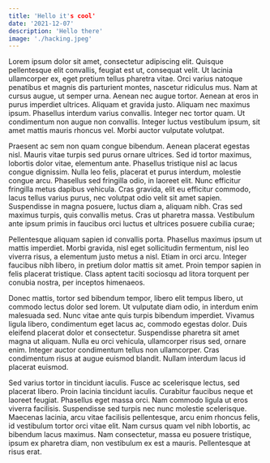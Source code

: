 ```yaml
---
title: 'Hello it's cool'
date: '2021-12-07'
description: 'Hello there'
image: './hacking.jpeg'
---
```


Lorem ipsum dolor sit amet, consectetur adipiscing elit. Quisque pellentesque elit convallis, feugiat est ut, consequat velit. Ut lacinia ullamcorper ex, eget pretium tellus pharetra vitae. Orci varius natoque penatibus et magnis dis parturient montes, nascetur ridiculus mus. Nam at cursus augue, ut semper urna. Aenean nec augue tortor. Aenean at eros in purus imperdiet ultrices. Aliquam et gravida justo. Aliquam nec maximus ipsum. Phasellus interdum varius convallis. Integer nec tortor quam. Ut condimentum non augue non convallis. Integer luctus vestibulum ipsum, sit amet mattis mauris rhoncus vel. Morbi auctor vulputate volutpat.

Praesent ac sem non quam congue bibendum. Aenean placerat egestas nisl. Mauris vitae turpis sed purus ornare ultrices. Sed id tortor maximus, lobortis dolor vitae, elementum ante. Phasellus tristique nisl ac lacus congue dignissim. Nulla leo felis, placerat et purus interdum, molestie congue arcu. Phasellus sed fringilla odio, in laoreet elit. Nunc efficitur fringilla metus dapibus vehicula. Cras gravida, elit eu efficitur commodo, lacus tellus varius purus, nec volutpat odio velit sit amet sapien. Suspendisse in magna posuere, luctus diam a, aliquam nibh. Cras sed maximus turpis, quis convallis metus. Cras ut pharetra massa. Vestibulum ante ipsum primis in faucibus orci luctus et ultrices posuere cubilia curae;

Pellentesque aliquam sapien id convallis porta. Phasellus maximus ipsum ut mattis imperdiet. Morbi gravida, nisl eget sollicitudin fermentum, nisl leo viverra risus, a elementum justo metus a nisl. Etiam in orci arcu. Integer faucibus nibh libero, in pretium dolor mattis sit amet. Proin tempor sapien in felis placerat tristique. Class aptent taciti sociosqu ad litora torquent per conubia nostra, per inceptos himenaeos.

Donec mattis, tortor sed bibendum tempor, libero elit tempus libero, ut commodo lectus dolor sed lorem. Ut vulputate diam odio, in interdum enim malesuada sed. Nunc vitae ante quis turpis bibendum imperdiet. Vivamus ligula libero, condimentum eget lacus ac, commodo egestas dolor. Duis eleifend placerat dolor et consectetur. Suspendisse pharetra sit amet magna ut aliquam. Nulla eu orci vehicula, ullamcorper risus sed, ornare enim. Integer auctor condimentum tellus non ullamcorper. Cras condimentum risus at augue euismod blandit. Nullam interdum lacus id placerat euismod.

Sed varius tortor in tincidunt iaculis. Fusce ac scelerisque lectus, sed placerat libero. Proin lacinia tincidunt iaculis. Curabitur faucibus neque et laoreet feugiat. Phasellus eget massa orci. Nam commodo ligula ut eros viverra facilisis. Suspendisse sed turpis nec nunc molestie scelerisque. Maecenas lacinia, arcu vitae facilisis pellentesque, arcu enim rhoncus felis, id vestibulum tortor orci vitae elit. Nam cursus quam vel nibh lobortis, ac bibendum lacus maximus. Nam consectetur, massa eu posuere tristique, ipsum ex pharetra diam, non vestibulum ex est a mauris. Pellentesque at risus erat.